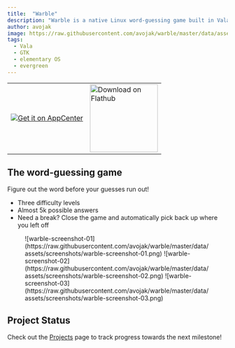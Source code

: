 ```yaml
---
title:  "Warble"
description: "Warble is a native Linux word-guessing game built in Vala and GTK, and designed for elementary OS"
author: avojak
image: https://raw.githubusercontent.com/avojak/warble/master/data/assets/github/Warble%20GitHub%20Repo%20Card.png
tags:
  - Vala
  - GTK
  - elementary OS
  - evergreen
---
```


<table align="center">
  <tr>
    <td><a href="https://appcenter.elementary.io/com.github.avojak.warble"><img src="https://appcenter.elementary.io/badge.svg" alt="Get it on AppCenter" /></a></td>
    <td><a href='https://flathub.org/apps/details/com.github.avojak.warble'><img width='155' alt='Download on Flathub' src='https://flathub.org/assets/badges/flathub-badge-en.png'/></a></td>
  </tr>
</table>

## The word-guessing game

Figure out the word before your guesses run out!
- Three difficulty levels
- Almost 5k possible answers
- Need a break? Close the game and automatically pick back up where you left off

<figure class="third" markdown="1">
![warble-screenshot-01](https://raw.githubusercontent.com/avojak/warble/master/data/assets/screenshots/warble-screenshot-01.png)
![warble-screenshot-02](https://raw.githubusercontent.com/avojak/warble/master/data/assets/screenshots/warble-screenshot-02.png)
![warble-screenshot-03](https://raw.githubusercontent.com/avojak/warble/master/data/assets/screenshots/warble-screenshot-03.png)
</figure>

## Project Status

Check out the [Projects](https://github.com/avojak/warble/projects) page to track progress towards the next milestone!